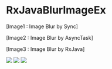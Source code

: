 # RxJavaBlurImageEx

[Image1 : Image Blur by Sync]

[Image2 : Image Blur by AsyncTask]

[Image3 : Image Blur by RxJava]


<div>
<img src="https://github.com/DonggeunJung/RxJavaBlurImageEx/blob/master/NYCSchools_Capture01.png?raw=true width="400px"></img>
<img src="https://github.com/DonggeunJung/RxJavaBlurImageEx/blob/master/NYCSchools_Capture02.png?raw=true width="400px"></img>
<img src="https://github.com/DonggeunJung/RxJavaBlurImageEx/blob/master/NYCSchools_Capture03.png?raw=true width="400px"></img>
</div>

